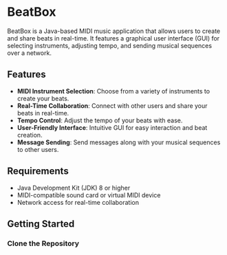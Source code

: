 # BeatBox

BeatBox is a Java-based MIDI music application that allows users to create and share beats in real-time. It features a graphical user interface (GUI) for selecting instruments, adjusting tempo, and sending musical sequences over a network.

## Features

- **MIDI Instrument Selection**: Choose from a variety of instruments to create your beats.
- **Real-Time Collaboration**: Connect with other users and share your beats in real-time.
- **Tempo Control**: Adjust the tempo of your beats with ease.
- **User-Friendly Interface**: Intuitive GUI for easy interaction and beat creation.
- **Message Sending**: Send messages along with your musical sequences to other users.

## Requirements

- Java Development Kit (JDK) 8 or higher
- MIDI-compatible sound card or virtual MIDI device
- Network access for real-time collaboration

## Getting Started
### Clone the Repository
